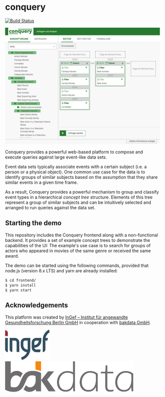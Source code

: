 

# conquery
[![Build Status](https://travis-ci.com/bakdata/conquery.svg?token=Nx7o1qzgASvy9ay54szq&branch=master)](https://travis-ci.com/bakdata/conquery)

![conquery Screenshot](images/screenshot.png)

Conquery provides a powerful web-based platform to compose and execute queries against large event-like data sets.

Event data sets typically associate events with a certain subject (i.e. a person or a physical object). One common use case for the data is to identify groups of similar subjects based on the assumption that they share similar events in a given time frame.

As a result, Conquery provides a powerful mechanism to group and classify event types in a hierarchical *concept tree* structure. Elements of this tree represent a group of similar subjects and can be intuitively selected and arranged to run queries against the data set.

## Starting the demo

This repository includes the Conquery frontend along with a non-functional backend. It provides a set of example concept trees to demonstrate the capabilities of the UI: The example's use case is to search for groups of actors who appeared in movies of the same genre or received the same award.

The demo can be started using the following commands, provided that node.js (version 8.x LTS) and yarn are already installed:

```
$ cd frontend/
$ yarn install
$ yarn start
```

## Acknowledgements

This platform was created by [InGef – Institut für angewandte Gesundheitsforschung Berlin GmbH](http://www.ingef.de/) in cooperation with [bakdata GmbH](http://www.bakdata.com).

[<img alt="InGef – Institut für angewandte Gesundheitsforschung Berlin GmbH" src="images/ingef_logo.svg" height=100>](http://www.ingef.de/)
[<img alt="bakdata GmbH" src="images/bakdata_logo.svg" height=100>](http://www.bakdata.com)
